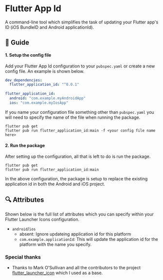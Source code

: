 # Flutter App Id

A command-line tool which simplifies the task of updating your Flutter app's ID (iOS BundleID and Android applicationId).

## :book: Guide

#### 1. Setup the config file

Add your Flutter App Id configuration to your `pubspec.yaml` or create a new config file. 
An example is shown below.
```yaml
dev_dependencies: 
  flutter_application_id: "^0.0.1"
  
flutter_application_id:
  android: "com.example.myAndroidApp" 
  ios: "com.example.myIosApp" 
```
If you name your configuration file something other than `pubspec.yaml` you will need to specify 
the name of the file when running the package.

```
flutter pub get
flutter pub run flutter_application_id:main -f <your config file name here>
```

#### 2. Run the package

After setting up the configuration, all that is left to do is run the package.

```
flutter pub get
flutter pub run flutter_application_id:main
```

In the above configuration, the package is setup to replace the existing application id in both the Android and iOS project.


## :mag: Attributes

Shown below is the full list of attributes which you can specify within your Flutter Launcher Icons configuration.

- `android`/`ios`
  - absent: Ignore updateing application id for this platform
  - `com.example.applicationId`: This will update the application id for the platform with the name you specify.

### Special thanks

- Thanks to Mark O'Sullivan and all the contributors to the project [flutter_launcher_icon](https://github.com/fluttercommunity/flutter_application_id) which I used as a base.
